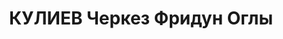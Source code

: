 ---
title: КУЛИЕВ Черкез Фридун Оглы
description: 'старший лейтенант, ком. отдельной хим. роты 77 Азерб. СД ЗакВО.

  ВКВС - 13.10.1937, ВМН. Расстрелян 13.10.1937, Баку'
---